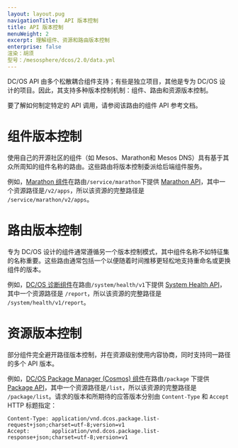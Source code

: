 ```yaml
---
layout: layout.pug
navigationTitle:  API 版本控制
title: API 版本控制
menuWeight: 2
excerpt: 理解组件、资源和路由版本控制
enterprise: false
渲染：胡须
型号：/mesosphere/dcos/2.0/data.yml
---
```


DC/OS API 由多个松散耦合组件支持；有些是独立项目，其他是专为 DC/OS 设计的项目。因此，其支持多种版本控制机制：组件、路由和资源版本控制。

要了解如何制定特定的 API 调用，请参阅该路由的组件 API 参考文档。

# 组件版本控制

使用自己的开源社区的组件（如 Mesos、Marathon和 Mesos DNS）具有基于其众所周知的组件名称的路由。这些路由将版本控制委派给后端组件服务。

例如，[Marathon 组件](/mesosphere/dcos/2.0/overview/architecture/components/#marathon)在路由`/service/marathon`下提供 [Marathon API](/mesosphere/dcos/2.0/deploying-services/marathon-api/)，其中一个资源路径是`/v2/apps`，所以该资源的完整路径是 `/service/marathon/v2/apps`。

# 路由版本控制

专为 DC/OS 设计的组件通常遵循另一个版本控制模式，其中组件名称不如特征集的名称重要。这些路由通常包括一个以便随着时间推移更轻松地支持重命名或更换组件的版本。

例如，[DC/OS 诊断组件](/mesosphere/dcos/2.0/overview/architecture/components/#dcos-diagnostics)在路由`/system/health/v1`下提供 [System Health API](/mesosphere/dcos/2.0/monitoring/#system-health-http-api-endpoint)，其中一个资源路径是 `/report`，所以该资源的完整路径是 `/system/health/v1/report`。

# 资源版本控制

部分组件完全避开路径版本控制，并在资源级别使用内容协商，同时支持同一路径的多个 API 版本。

例如，[DC/OS Package Manager (Cosmos) 组件](/mesosphere/dcos/2.0/overview/architecture/components/#dcos-package-manager)在路由`/package` 下提供 [Package API](/mesosphere/dcos/2.0/deploying-services/package-api/)，其中一个资源路径是`/list`，所以该资源的完整路径是 `/package/list`。请求的版本和所期待的应答版本分别由 `Content-Type` 和 `Accept` HTTP 标题指定：

```
Content-Type: application/vnd.dcos.package.list-request+json;charset=utf-8;version=v1
Accept:       application/vnd.dcos.package.list-response+json;charset=utf-8;version=v1
```
